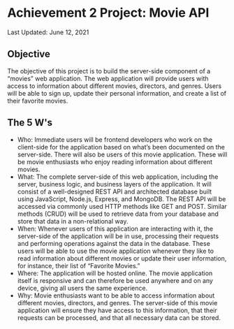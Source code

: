 # Achievement 2 Project: Movie API
Last Updated: June 12, 2021

## Objective
The objective of this project is to build the server-side component of a “movies” web application. The web application will provide users with access to information about different movies, directors, and genres. Users will be able to sign up, update their personal information, and create a list of their favorite movies.

## The 5 W's
* Who: Immediate users will be frontend developers who work on the client-side for the application based on what’s been documented on the server-side. There will also be users of this movie application. These will be movie enthusiasts who enjoy reading information about different movies.
* What: The complete server-side of this web application, including the server, business logic, and business layers of the application. It will consist of a well-designed REST API and architected database built using JavaScript, Node.js, Express, and MongoDB. The REST API will be accessed via commonly used HTTP methods like GET and POST. Similar methods (CRUD) will be used to retrieve data from your database and store that data in a non-relational way.
* When: Whenever users of this application are interacting with it, the server-side of the application will be in use, processing their requests and performing operations against the data in the database. These users will be able to use the movie application whenever they like to read information about different movies or update their user information, for instance, their list of “Favorite Movies.”
* Where: The application will be hosted online. The movie application itself is responsive and can therefore be used anywhere and on any device, giving all users the same experience.
* Why: Movie enthusiasts want to be able to access information about different movies, directors, and genres. The server-side of this movie application will ensure they have access to this information, that their requests can be processed, and that all necessary data can be stored.

 
